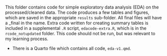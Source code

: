 This folder contains code for simple exploratory data analysis (EDA) on the processed/cleaned data. The code produces a few tables and figures, which are saved in the appropriate `results` sub-folder. All final files will have a _final in the name. Extra code written for creating summary tables is included in a supplemental `.R` script, `edacode-extra.R`, which is in the `rcode_notupdated` folder. This code should not be run, but was relevant to my learning process.

* There is a Quarto file which contains all code, `eda-v1.qmd`.